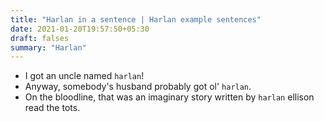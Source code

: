 ```yaml
---
title: "Harlan in a sentence | Harlan example sentences"
date: 2021-01-20T19:57:50+05:30
draft: falses
summary: "Harlan"
---
```

- I got an uncle named `harlan`!
- Anyway, somebody's husband probably got ol' `harlan`.
- On the bloodline, that was an imaginary story written by `harlan` ellison read the tots.
                 
